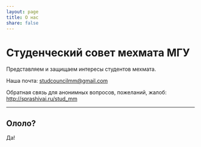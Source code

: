 ```yaml
---
layout: page
title: О нас
share: false
---
```


# Студенческий совет мехмата МГУ

Представляем и защищаем интересы студентов мехмата.

Наша почта:
studcouncilmm@gmail.com

Обратная связь для анонимных вопросов, пожеланий, жалоб:
http://sprashivai.ru/stud_mm

---

## Ололо?

Да!
